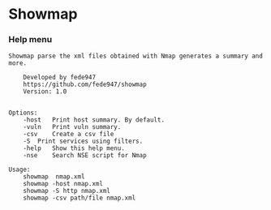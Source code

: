 # Showmap

### Help menu

	Showmap parse the xml files obtained with Nmap generates a summary and more.

		Developed by fede947
		https://github.com/fede947/showmap
		Version: 1.0


	Options:
		-host	Print host summary. By default.
		-vuln	Print vuln summary.
		-csv	Create a csv file
		-S	Print services using filters.
		-help	Show this help menu.
		-nse	Search NSE script for Nmap

	Usage:
		showmap  nmap.xml
		showmap -host nmap.xml
		showmap -S http	nmap.xml
		showmap -csv path/file nmap.xml



